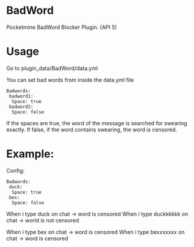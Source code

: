 # BadWord
Pocketmine BadWord Blocker Plugin. (API 5)

# Usage
Go to plugin_data/BadWord/data.yml

You can set bad words from inside the data.yml file
```
Badwords:
 badword1:
  Space: true
 badword2:
  Space: false
```

If the spaces are true, the word of the message is searched for swearing exactly.
If false, if the word contains swearing, the word is censored.

# Example:
Config:
```
Badwords:
 duck:
  Space: true
 bex:
  Space: false
```

When i type duck on chat -> word is censored
When i type duckkkkkk on chat -> world is not censored

When i type bex on chat -> word is censored
When i type bexxxxxxx on chat -> word is censored
